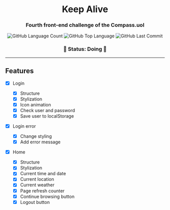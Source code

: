 <h1 align="center">Keep Alive</h1>

<h3 align="center">Fourth front-end challenge of the Compass.uol </h3>

<p align="center"> 
<img alt="GitHub Language Count" src="https://img.shields.io/github/languages/count/ClaytonJosue/compass-front-challenge-keep-alive" />
<img alt="GitHub Top Language" src="https://img.shields.io/github/languages/top/ClaytonJosue/compass-front-challenge-keep-alive" />
<img alt="GitHub Last Commit" src="https://img.shields.io/github/last-commit/ClaytonJosue/compass-front-challenge-keep-alive" />
</p>

<h3 align="center"> 
	🚧  Status: Doing 🚧 
 </h3>
 
 ---

<h2>Features</h2>

- [X] Login

	- [X] Structure 
	- [X] Stylization
	- [X] Icon animation
	- [X] Check user and password
	- [X] Save user to localStorage
	
- [X] Login error

	- [X] Change styling
	- [X] Add error message

- [X] Home

	- [X] Structure
	- [X] Stylization
	- [X] Current time and date
	- [X] Current location
	- [X] Current weather
	- [X] Page refresh counter
	- [X] Continue browsing button
	- [X] Logout button
